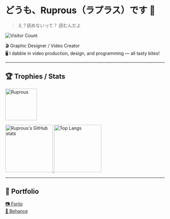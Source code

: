 # どうも、Ruprous（ラプラス）です 👋  
> え？読めないって？ 読むんだよ   

![Visitor Count](https://count.getloli.com/get/@:Ruprous)

🎬 Graphic Designer / Video Creator   
🖥️ I dabble in video production, design, and programming — all tasty bites!

---


## 🏆 Trophies / Stats
<p align="left">
  <p>
    <a href="https://github.com/ryo-ma/github-profile-trophy">
      <img height="100.2em" alt="Ruprous" src="https://github-profile-trophy.vercel.app/?username=Ruprous&rank=SSS,SS,S,AAA,AA,A,B,SECRET&column=10&theme=juicyfresh" />
    </a>
  </p>
  <a href="https://github.com/anuraghazra/github-readme-stats">
    <img height="150.2em" alt="Ruprous's GitHub stats" src="https://github-readme-stats.vercel.app/api/?username=Ruprous&theme=tokyonight&show_icons=true" />
  </a>
  <a href="https://github.com/anuraghazra/github-readme-stats">
    <img height="150.2em" alt="Top Langs" src="https://github-readme-stats.vercel.app/api/top-langs/?username=Ruprous&layout=compact&theme=tokyonight&langs_count=6&exclude_repo=portfolio&hide=css,powershell,batchfile" />
  </a>
</p>

---

## 🎨 Portfolio
<a href="https://www.foriio.com/ruprous" target="_blank" rel="noopener noreferrer">📷 Foriio</a>  
<a href="https://www.behance.net/Ruprous" target="_blank" rel="noopener noreferrer">🌱 Behance</a>


